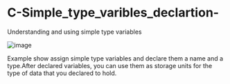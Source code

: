 # C-Simple_type_varibles_declartion-
Understanding and using simple type variables 

![image](https://user-images.githubusercontent.com/67391846/136670715-aac5f9b9-e31b-47f5-a2be-704e9a30c91b.png)

Example show assign simple type variables and declare them a name and a type.After declared variables, you can use them as storage units for the type of data that you declared to hold.   
